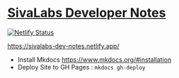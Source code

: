 [SivaLabs Developer Notes](https://sivalabs-dev-notes.netlify.app/)
==================================

[![Netlify Status](https://api.netlify.com/api/v1/badges/a6ea7f2b-508d-48d2-a787-9d42689681a2/deploy-status)](https://app.netlify.com/sites/sivalabs-dev-notes/deploys)

https://sivalabs-dev-notes.netlify.app/

* Install Mkdocs https://www.mkdocs.org/#installation
* Deploy Site to GH Pages : `mkdocs gh-deploy`
